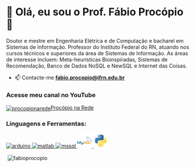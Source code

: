 
# 👋 Olá, eu sou o Prof. Fábio Procópio 👋
Doutor e mestre em Engenharia Elétrica e de Computação e bacharel em Sistemas de Informação. Professor do Instituto Federal do RN, atuando nos cursos técnicos e superiores da área de Sistemas de Informação. As áreas de interesse incluem: Meta-heurísticas Bioinspiradas, Sistemas de Recomendação, Banco de Dados NoSQL e NewSQL e Internet das Coisas.

- 📫 Contacte-me **fabio.procopio@ifrn.edu.br**

<h3 align="left">Acesse meu canal no YouTube</h3>
<p align="left">
<a href="https://www.youtube.com/c/procopionarede" target="blank"><img align="center" src="https://raw.githubusercontent.com/rahuldkjain/github-profile-readme-generator/master/src/images/icons/Social/youtube.svg" alt="procopionarede" height="30" width="40" />Procópio na Rede</a>
</p>

<h3 align="left">Linguagens e Ferramentas:</h3>
<p align="left"> <a href="https://www.arduino.cc/" target="_blank"> <img src="https://cdn.worldvectorlogo.com/logos/arduino-1.svg" alt="arduino" width="40" height="40"/> </a> <a href="https://www.mathworks.com/" target="_blank"> <img src="https://upload.wikimedia.org/wikipedia/commons/2/21/Matlab_Logo.png" alt="matlab" width="40" height="40"/> </a> <a href="https://www.microsoft.com/en-us/sql-server" target="_blank"> <img src="https://www.svgrepo.com/show/303229/microsoft-sql-server-logo.svg" alt="mssql" width="40" height="40"/> </a> <a href="https://www.mysql.com/" target="_blank"> <img src="https://raw.githubusercontent.com/devicons/devicon/master/icons/mysql/mysql-original-wordmark.svg" alt="mysql" width="40" height="40"/> </a> <a href="https://www.python.org" target="_blank"> <img src="https://raw.githubusercontent.com/devicons/devicon/master/icons/python/python-original.svg" alt="python" width="40" height="40"/> </a> </p>

<p>&nbsp;<img align="center" src="https://github-readme-stats.vercel.app/api?username=fabioprocopio&show_icons=true&locale=en" alt="fabioprocopio" /></p>
